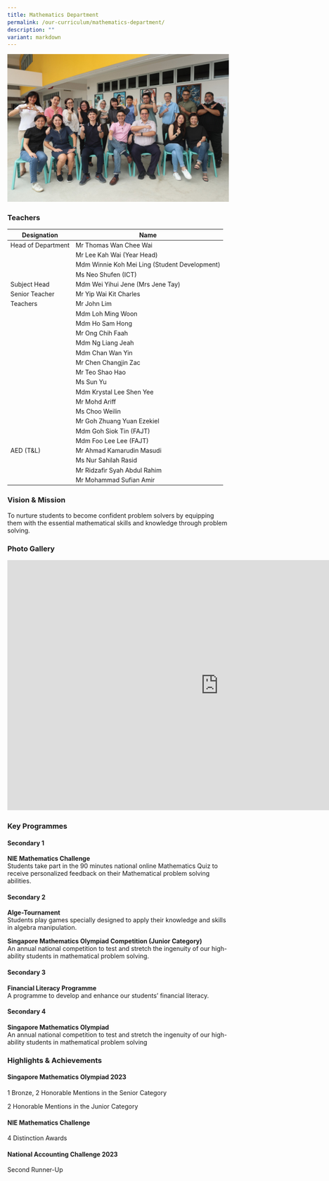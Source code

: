 ```yaml
---
title: Mathematics Department
permalink: /our-curriculum/mathematics-department/
description: ""
variant: markdown
---
```

![](/images/math%20dept%202023.jpeg)

### Teachers

| Designation | Name |
|---|---|
| Head of Department | Mr Thomas Wan Chee Wai |
|  | Mr Lee Kah Wai (Year Head) |
|  | Mdm Winnie Koh Mei Ling (Student Development) |
|  | Ms Neo Shufen (ICT) |
| Subject Head | Mdm Wei Yihui Jene (Mrs Jene Tay) |
| Senior Teacher | Mr Yip Wai Kit Charles |
| Teachers | Mr John Lim |
|  | Mdm Loh Ming Woon |
|  | Mdm Ho Sam Hong |
|  | Mr Ong Chih Faah |
|  | Mdm Ng Liang Jeah |
|  | Mdm Chan Wan Yin |
|  | Mr Chen Changjin Zac |
|  | Mr Teo Shao Hao |
|  | Ms Sun Yu |
|  | Mdm Krystal Lee Shen Yee |
|  | Mr Mohd Ariff |
|  | Ms Choo Weilin |
|  | Mr Goh Zhuang Yuan Ezekiel |
|  | Mdm Goh Siok Tin (FAJT) |
|  | Mdm Foo Lee Lee (FAJT) |
| AED (T&amp;L) | Mr Ahmad Kamarudin Masudi |
|  | Ms Nur Sahilah Rasid |
|  | Mr Ridzafir Syah Abdul Rahim |
|  | Mr Mohammad Sufian Amir |

### Vision &amp; Mission
To nurture students to become confident problem solvers by equipping them with the essential mathematical skills and knowledge through problem solving.

### Photo Gallery 

<iframe src="https://docs.google.com/presentation/d/e/2PACX-1vQS1eEJmKPVyS0rKLhFu9-TZzI6WUWPup4BCYtxWp01MdpYbTUgDJC6Bv7jOsCpjeAb4esxyN_Ilywt/embed?start=true&amp;loop=true&amp;delayms=3000" frameborder="0" width="960" height="569" allowfullscreen="true"></iframe>

### Key Programmes
#### Secondary 1

**NIE Mathematics Challenge**<br>
Students take part in the 90 minutes national online Mathematics Quiz to receive personalized feedback on their Mathematical problem solving abilities.

#### Secondary 2

**Alge-Tournament** <br>
Students play games specially designed to apply their knowledge and skills in algebra manipulation.

**Singapore Mathematics Olympiad Competition (Junior Category)**<br>
An annual national competition to test and stretch the ingenuity of our high-ability students in mathematical problem solving.

#### Secondary 3

**Financial Literacy Programme**<br>
A programme to develop and enhance our students’ financial literacy.

#### Secondary 4

**Singapore Mathematics Olympiad**<br>
An annual national competition to test and stretch the ingenuity of our high-ability students in mathematical problem solving

### Highlights &amp; Achievements
#### Singapore Mathematics Olympiad 2023
1 Bronze, 2 Honorable Mentions in the Senior Category

2 Honorable Mentions in the Junior Category

#### NIE Mathematics Challenge
4 Distinction Awards

#### National Accounting Challenge 2023
Second Runner-Up